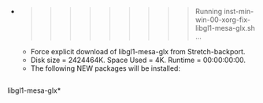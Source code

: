 * >>>>>>>>> Running inst-min-win-00-xorg-fix-libgl1-mesa-glx.sh ...
  * Force explicit download of libgl1-mesa-glx from Stretch-backport.
  * Disk size = 2424464K. Space Used = 4K. Runtime = 00:00:00:00.
  * The following NEW packages will be installed:
  ```bash
libgl1-mesa-glx*
  ```
